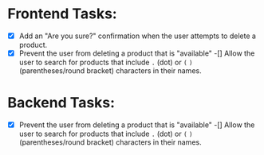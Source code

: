 # Frontend Tasks:

-[x] Add an "Are you sure?" confirmation when the user attempts to delete a product.
-[x] Prevent the user from deleting a product that is "available"
-[] Allow the user to search for products that include `.` (dot) or `(` `)` (parentheses/round bracket) characters in their names.

# Backend Tasks:
-[x] Prevent the user from deleting a product that is "available"
-[] Allow the user to search for products that include `.` (dot) or `(` `)` (parentheses/round bracket) characters in their names.